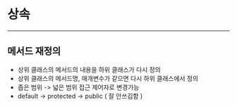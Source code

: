 # 상속

* * * 

## 메서드 재정의
* 상위 클래스의 메서드의 내용을 하위 클래스가 다시 정의
* 상위 클래스의 메서드명, 매개변수가 같으면 다시 하위 클래스에서 정의
* 좁은 범위 -> 넓은 범위 접근 제어자로 변경가능
* default -> protected -> public ( 잘 안쓰김함 )

